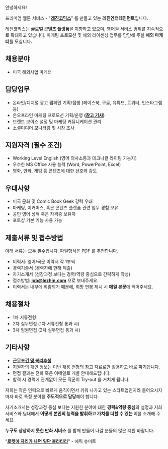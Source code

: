 안녕하세요!

프리미엄 웹툰 서비스 - "**[레진코믹스](http://www.lezhin.com)**" 를 만들고 있는 **레진엔터테인먼트**입니다.

레진코믹스는 **글로벌 콘텐츠 플랫폼**을 지향하고 있으며, 영어권 서비스 범위를 지속적으로 확대하고 있습니다. 
마케팅 프로모션 및 해외 라이센싱 업무를 담당해 주실 **해외 마케터**를 모십니다. 
 

## 채용분야 

- 미국 해외사업 마케터 


## 담당업무

- 온라인/디지털 광고 캠페인 기획/집행 (페이스북, 구글, 유튜브, 트위터, 인스타그램 등)
- 온오프라인 마케팅 프로모션 기획/운영 **([참고 기사](http://www.edaily.co.kr/news/news_detail.asp?newsId=01787606615994192&mediaCodeNo=257))**
- 브랜드 보이스 설정 및 마케팅 커뮤니케이션 관리 
- 소셜미디어 모니터링 및 시장 조사


## 지원자격 (필수 조건)

- Working Level English (영어 의사소통과 테크니컬 라이팅 가능자)
- 우수한 MS Office 사용 능력 (Word, PowerPoint, Excel) 
- 영화, 만화, 게임 등 콘텐츠에 대한 선호와 감도


## 우대사항

- 미국 문화 및 Comic Book Geek 강력 우대
- 마케팅, 이커머스, 혹은 콘텐츠 플랫폼 관련 업무 경험 보유
- 공인 영어 성적 혹은 자격증 보유자
- 포토샵 기본 기능 사용 가능


## 제출서류 및 접수방법

아래 서류는 모두 필수입니다. 파일형식은 PDF 를 추천합니다.

- 이력서: 영어/국문 이력서 각 1부씩
- 경력기술서 (경력자에 한해 제출)
- 자기소개서 (성장과정 보다는 경력/역량 중심으로 간략하게 작성)
- 접수방법: **job@lezhin.com** 으로 보내주세요.
- 이력서는 내부에 회람되기 때문에, 희망 연봉 제시 시 **메일 본문**에 적어주세요.


## 채용절차 

- 1차 서류전형
- 2차 실무면접 (1차 서류전형 통과 시)
- 3차 임원면접 (2차 실무면접 통과 시)


## 기타사항 
- [**근무조건 및 복리후생**](https://github.com/lezhin/apply/blob/master/README.md)
- 지원자의 개인 정보는 이번 채용 전형의 참고 자료로만 활용하고 바로 파기됩니다.
- 면접 결과는 전화 혹은 이메일로 개별 안내해드립니다.
- 합격 시 경력에 관계없이 모든 직군이 Try-out 을 거치게 됩니다. 


저희는 작은 인력으로 빠르게 움직이면서 키워 나가고 있는 스타트업인지라 들어오시자마자 바로 특정 분야를 **주도적으로 담당**해야 합니다. 

자기소개서는 성장과정 중심 보다는 지원한 분야에 대한 **경력&역량 중심**의 설명과 저희 서비스와 팀내에서 **어떻게 본인의 능력을 발휘하고 가치를 더할 수 있는 지**를 소개해 주세요.

**누구도 상상하지 못한 만화 서비스** 를 함께 만들어 나갈 분들의 많은 지원 바랍니다.


“[**로켓에 자리가 나면 일단 올라타라**](http://estima.wordpress.com/2012/05/28/sheryl/)" - 에릭 슈미트